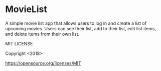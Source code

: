 # MovieList

A simple movie list app that allows users to log in and create a list of upcoming movies.  Users can see their list, add to their list, edit list items, and delete items from their own list.  

MIT LICENSE 

Copyright <2018> <KimMead>

https://opensource.org/licenses/MIT
